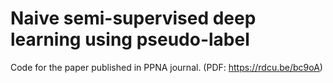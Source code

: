 # Naive semi-supervised deep learning using pseudo-label
Code for the paper published in PPNA journal. (PDF: https://rdcu.be/bc9oA)
